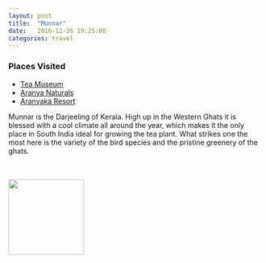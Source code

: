 ```yaml
---
layout: post
title:  "Munnar"
date:   2016-12-26 19:25:00
categories: travel
---
```

<div class="post-sidebar">
    <h3>Places Visited</h3>
    <ul>
    <li><a href="http://tinyurl.com/mwlzhb6" target="_blank">Tea Museum</a></li>
    <li><a href="http://tinyurl.com/korhxcr" target="_blank">Aranya Naturals</a></li>
    <li><a href="https://goo.gl/maps/P9MeBSxrXw72" target="_blank">Aranyaka Resort</a></li>
    </ul>
</div>
Munnar is the Darjeeling of Kerala. High up in the Western Ghats it is blessed with a cool climate all around the year, which makes it the only place in South India ideal for growing the tea plant. What strikes one the most here is the variety of the bird species and the pristine greenery of the ghats.

<br><br>
<img class="myImg" src="{{site.url}}/assets/IMG_.jpg" alt=" " width="150" height="150">
<br>

<div id='map' style='width: 725px; height: 400px;'></div>

<script>
var mymap = L.map('map').setView([10.0806913, 77.0466682], 8);

L.tileLayer('https://api.tiles.mapbox.com/v4/{id}/{z}/{x}/{y}.png?access_token={accessToken}', {
    attribution: 'Map data &copy; <a href="http://openstreetmap.org">OpenStreetMap</a> contributors, <a href="http://creativecommons.org/licenses/by-sa/2.0/">CC-BY-SA</a>, Imagery © <a href="http://mapbox.com">Mapbox</a>',
    maxZoom: 18,
    id: 'mapbox.outdoors',
    accessToken: 'pk.eyJ1IjoiemFwYXRhIiwiYSI6ImNpejQ2NmZrbzA0a3MzM280Zm40MjNlamcifQ.F1fnWKHio8oHmzw59V6qgw'
}).addTo(mymap);

var marker = L.marker([10.088, 77.062]).addTo(mymap);
marker.bindPopup("Munnar");
</script>
